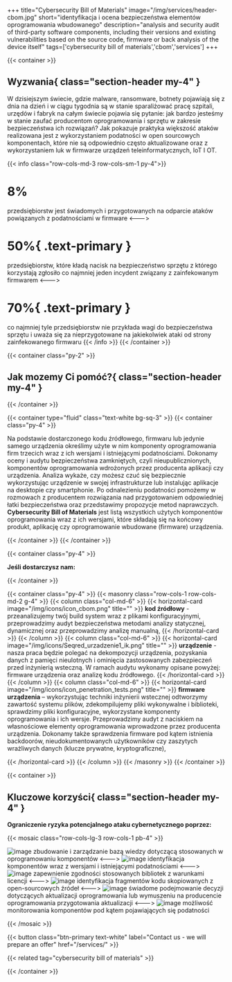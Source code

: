 +++
title="Cybersecurity Bill of Materials"
image="/img/services/header-cbom.jpg"
short="identyfikacja i ocena bezpieczeństwa elementów oprogramowania wbudowanego"
description="analysis and security audit of third-party software components, including their versions and existing vulnerabilities based on the source code, firmware or back analysis of the device itself"
tags=['cybersecurity bill of materials','cbom','services']
+++

{{< container >}}
## Wyzwania{ class="section-header my-4" }

W dzisiejszym świecie, gdzie malware, ransomware, botnety pojawiają się z dnia na dzień i w ciągu tygodnia są w stanie sparaliżować pracę szpitali, urzędów i fabryk na całym świecie pojawia się pytanie: jak bardzo jesteśmy w stanie zaufać producentom oprogramowania i sprzętu w zakresie bezpieczeństwa ich rozwiązań? Jak pokazuje praktyka większość ataków realizowana jest z wykorzystaniem podatności w open sourcowych komponentach, które nie są odpowiednio często aktualizowane oraz z wykorzystaniem luk w firmwarze urządzeń teleinformatycznych, IoT I OT.

{{< info class="row-cols-md-3 row-cols-sm-1 py-4">}}
# __8%__

przedsiębiorstw jest świadomych i przygotowanych na odparcie ataków powiązanych z podatnościami w firmware
<--->
# __50%__{ .text-primary }

przedsiębiorstw, które kładą nacisk na bezpieczeństwo sprzętu z którego korzystają zgłosiło co najmniej jeden incydent związany z zainfekowanym firmwarem
<--->
# __70%__{ .text-primary }

co najmniej tyle przedsiębiorstw nie przykłada wagi do bezpieczeństwa sprzętu i uważa się za nieprzygotowane na jakiekolwiek ataki od strony zainfekowanego firmwaru
{{< /info >}}
{{< /container >}}

{{< container class="py-2" >}}

## Jak mozemy Ci pomóć?{ class="section-header my-4" }

{{< /container >}}

{{< container type="fluid" class="text-white bg-sq-3" >}}
{{< container class="py-4" >}}



Na podstawie dostarczonego kodu źródłowego, firmwaru lub jedynie samego urządzenia określimy użyte w nim komponenty oprogramowania firm trzecich wraz z ich wersjami i istniejącymi podatnościami. Dokonamy oceny i audytu bezpieczeństwa zamkniętych, czyli nieupublicznionych, komponentów oprogramowania wdrożonych przez producenta aplikacji czy urządzenia. Analiza wykaże, czy możesz czuć się bezpiecznie wykorzystując urządzenie w swojej infrastrukturze lub instalując aplikacje na desktopie czy smartphonie. Po odnalezieniu podatności pomożemy w rozmowach z producentem rozwiązania nad przygotowaniem odpowiedniej łatki bezpieczeństwa oraz przedstawimy propozycje metod naprawczych.
__Cybersecurity Bill of Materials__ jest listą wszystkich użytych komponentów oprogramowania wraz z ich wersjami, które składają się na końcowy produkt, aplikację czy oprogramowanie wbudowane (firmware) urządzenia.

{{< /container >}}
{{< /container >}}

{{< container class="py-4" >}}

__Jeśli dostarczysz nam:__

{{< /container >}}

{{< container class="py-4" >}}
{{< masonry class="row-cols-1 row-cols-md-2 g-4" >}}
{{< column class="col-md-6" >}}
{{< horizontal-card image="/img/icons/icon_cbom.png" title="" >}}
__kod źródłowy__ - przeanalizujemy twój build system wraz z plikami konfiguracyjnymi, przeprowadzimy audyt bezpieczeństwa metodami analizy statycznej, dynamicznej oraz przeprowadzimy analizę manualną,
{{< /horizontal-card >}}
{{< /column >}}
{{< column class="col-md-6" >}}
{{< horizontal-card image="/img/icons/Seqred_urzadzenie1_ik.png" title="" >}}
__urządzenie__ - nasza praca będzie polegać na dekompozycji urządzenia, pozyskania danych z pamięci nieulotnych i ominięcia zastosowanych zabezpieczeń przed inżynierią wsteczną. W ramach audytu wykonamy opisane powyżej: firmware urządzenia oraz analizę kodu źródłowego.
{{< /horizontal-card >}}
{{< /column >}}
{{< column class="col-md-6" >}}
{{< horizontal-card image="/img/icons/icon_penetration_tests.png" title="" >}}
__firmware urządzenia__ – wykorzystując techniki inżynierii wstecznej odtworzymy zawartość systemu plików, zdekompilujemy pliki wykonywalne i biblioteki, sprawdzimy pliki konfiguracyjne, wykorzystane komponenty oprogramowania i ich wersje. Przeprowadzimy audyt z naciskiem na własnościowe elementy oprogramowania wprowadzone przez producenta urządzenia. Dokonamy także sprawdzenia firmware pod kątem istnienia backdoorów, nieudokumentowanych użytkowników czy zaszytych wrażliwych danych (klucze prywatne, kryptograficzne),

{{< /horizontal-card >}}
{{< /column >}}
{{< /masonry >}}
{{< /container >}}

{{< container >}}

## Kluczowe korzyści{ class="section-header my-4" }

__Ograniczenie ryzyka potencjalnego ataku cybernetycznego poprzez:__

{{< mosaic class="row-cols-lg-3 row-cols-1 pb-4" >}}

![image](/img/icons/icon_lock_2.png)
zbudowanie i zarządzanie bazą wiedzy dotyczącą stosowanych w oprogramowaniu komponentów
<--->
![image](/img/icons/icon_lock.png)
identyfikacja komponentów wraz z wersjami i istniejącymi podatnościami
<--->
![image](/img/icons/icon_computer.png)
zapewnienie zgodności stosowanych bibliotek z warunkami licencji
<--->
![image](/img/icons/icon_penetration_tests.png)
identyfikacja fragmentów kodu skopiowanych z open-sourcowych źródeł
<--->
![image](/img/icons/Seqred_ik_32.png)
świadome podejmowanie decyzji dotyczących aktualizacji oprogramowania lub wymuszeniu na producencie oprogramowania przygotowania aktualizacji
<--->
![image](/img/icons/icon_bug.png)
możliwość monitorowania komponentów pod kątem pojawiających się podatności

{{< /mosaic >}}

{{< button class="btn-primary text-white" label="Contact us - we will prepare an offer" href="/services/" >}}

{{< related tag="cybersecurity bill of materials" >}}

{{< /container >}}